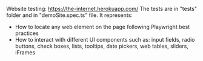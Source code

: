 Website testing: https://the-internet.herokuapp.com/
The tests are in "tests" folder and in "demoSite.spec.ts" file. 
It represents:
  - How to locate any web element on the page following Playwright best practices
  - How to interact with different UI components such as: input fields, radio buttons, check boxes, lists, tooltips, date pickers, web tables, sliders, iFrames
